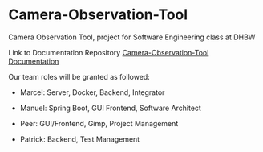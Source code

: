 # Camera-Observation-Tool
Camera Observation Tool, project for Software Engineering class at DHBW

Link to Documentation Repository
[Camera-Observation-Tool Documentation](https://github.com/mymanu/Camera-Observation-Tool-Documentation)

Our team roles will be granted as followed:
- Marcel: Server, Docker, Backend, Integrator

- Manuel: Spring Boot, GUI Frontend, Software Architect

- Peer: GUI/Frontend, Gimp, Project Management

- Patrick: Backend, Test Management
